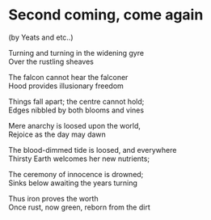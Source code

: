Second coming, come again
=========================
(by Yeats and etc..)

Turning and turning in the widening gyre  
Over the rustling sheaves

The falcon cannot hear the falconer  
Hood provides illusionary freedom

Things fall apart; the centre cannot hold;  
Edges nibbled by both blooms and vines

Mere anarchy is loosed upon the world,  
Rejoice as the day may dawn

The blood-dimmed tide is loosed, and everywhere  
Thirsty Earth welcomes her new nutrients;

The ceremony of innocence is drowned;  
Sinks below awaiting the years turning

Thus iron proves the worth  
Once rust, now green, reborn from the dirt
